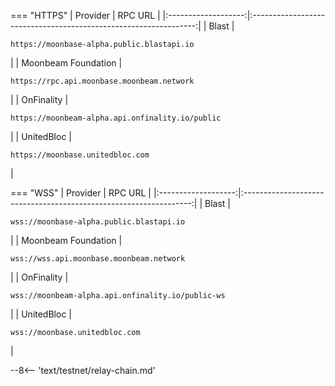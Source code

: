 === "HTTPS"
    |      Provider       |                             RPC URL                              |
    |:-------------------:|:----------------------------------------------------------------:|
    |        Blast        |    <pre>```https://moonbase-alpha.public.blastapi.io```</pre>    |
    | Moonbeam Foundation |    <pre>```https://rpc.api.moonbase.moonbeam.network```</pre>    |
    |     OnFinality      | <pre>```https://moonbeam-alpha.api.onfinality.io/public```</pre> |
    |     UnitedBloc      |         <pre>```https://moonbase.unitedbloc.com```</pre>         |

        
=== "WSS"
    |      Provider       |                              RPC URL                              |
    |:-------------------:|:-----------------------------------------------------------------:|
    |        Blast        |     <pre>```wss://moonbase-alpha.public.blastapi.io```</pre>      |
    | Moonbeam Foundation |     <pre>```wss://wss.api.moonbase.moonbeam.network```</pre>      |
    |     OnFinality      | <pre>```wss://moonbeam-alpha.api.onfinality.io/public-ws```</pre> |
    |     UnitedBloc      |          <pre>```wss://moonbase.unitedbloc.com```</pre>           |



--8<-- 'text/testnet/relay-chain.md'